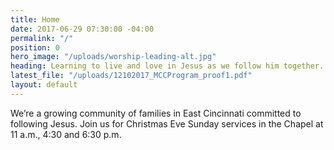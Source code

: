 ```yaml
---
title: Home
date: 2017-06-29 07:30:00 -04:00
permalink: "/"
position: 0
hero_image: "/uploads/worship-leading-alt.jpg"
heading: Learning to live and love in Jesus as we follow him together.
latest_file: "/uploads/12102017_MCCProgram_proof1.pdf"
layout: default
---
```


We’re a growing community of families in East Cincinnati committed to following Jesus. Join us for Christmas Eve Sunday services in the Chapel at 11 a.m., 4:30 and 6:30 p.m.
